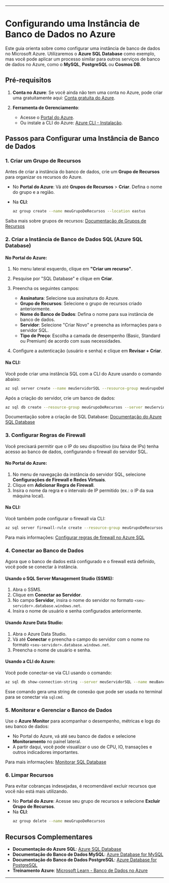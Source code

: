 ---

# Configurando uma Instância de Banco de Dados no Azure

Este guia orienta sobre como configurar uma instância de banco de dados no Microsoft Azure. Utilizaremos o **Azure SQL Database** como exemplo, mas você pode aplicar um processo similar para outros serviços de banco de dados no Azure, como o **MySQL**, **PostgreSQL** ou **Cosmos DB**.

## Pré-requisitos

1. **Conta no Azure**: Se você ainda não tem uma conta no Azure, pode criar uma gratuitamente aqui: [Conta gratuita do Azure](https://azure.microsoft.com/free/).

2. **Ferramenta de Gerenciamento**:
   - Acesse o [Portal do Azure](https://portal.azure.com).
   - Ou instale a CLI do Azure: [Azure CLI - Instalação](https://learn.microsoft.com/cli/azure/install-azure-cli).

## Passos para Configurar uma Instância de Banco de Dados

### 1. Criar um Grupo de Recursos

Antes de criar a instância do banco de dados, crie um **Grupo de Recursos** para organizar os recursos do Azure.

- No **Portal do Azure**: Vá até **Grupos de Recursos** > **Criar**. Defina o nome do grupo e a região.

- Na **CLI**:
    ```bash
    az group create --name meuGrupoDeRecursos --location eastus
    ```

Saiba mais sobre grupos de recursos: [Documentação de Grupos de Recursos](https://learn.microsoft.com/azure/azure-resource-manager/management/manage-resource-groups-portal)

### 2. Criar a Instância de Banco de Dados SQL (Azure SQL Database)

#### No Portal do Azure:

1. No menu lateral esquerdo, clique em **"Criar um recurso"**.
2. Pesquise por "SQL Database" e clique em **Criar**.
3. Preencha os seguintes campos:
    - **Assinatura**: Selecione sua assinatura do Azure.
    - **Grupo de Recursos**: Selecione o grupo de recursos criado anteriormente.
    - **Nome do Banco de Dados**: Defina o nome para sua instância de banco de dados.
    - **Servidor**: Selecione "Criar Novo" e preencha as informações para o servidor SQL.
    - **Tipo de Preço**: Escolha a camada de desempenho (Basic, Standard ou Premium) de acordo com suas necessidades.

4. Configure a autenticação (usuário e senha) e clique em **Revisar + Criar**.

#### Na CLI:

Você pode criar uma instância SQL com a CLI do Azure usando o comando abaixo:

```bash
az sql server create --name meuServidorSQL --resource-group meuGrupoDeRecursos --location eastus --admin-user admin123 --admin-password MinhaSenhaSegura!
```

Após a criação do servidor, crie um banco de dados:

```bash
az sql db create --resource-group meuGrupoDeRecursos --server meuServidorSQL --name meuBancoDeDados --service-objective S0
```

Documentação sobre a criação de SQL Database: [Documentação do Azure SQL Database](https://learn.microsoft.com/azure/azure-sql/database/)

### 3. Configurar Regras de Firewall

Você precisará permitir que o IP do seu dispositivo (ou faixa de IPs) tenha acesso ao banco de dados, configurando o firewall do servidor SQL.

#### No Portal do Azure:

1. No menu de navegação da instância do servidor SQL, selecione **Configurações de Firewall e Redes Virtuais**.
2. Clique em **Adicionar Regra de Firewall**.
3. Insira o nome da regra e o intervalo de IP permitido (ex.: o IP da sua máquina local).

#### Na CLI:

Você também pode configurar o firewall via CLI:

```bash
az sql server firewall-rule create --resource-group meuGrupoDeRecursos --server meuServidorSQL --name RegraDeAcesso --start-ip-address <seu-IP> --end-ip-address <seu-IP>
```

Para mais informações: [Configurar regras de firewall no Azure SQL](https://learn.microsoft.com/azure/azure-sql/database/firewall-configure)

### 4. Conectar ao Banco de Dados

Agora que o banco de dados está configurado e o firewall está definido, você pode se conectar à instância.

#### Usando o **SQL Server Management Studio (SSMS)**:
1. Abra o SSMS.
2. Clique em **Conectar ao Servidor**.
3. No campo **Servidor**, insira o nome do servidor no formato `<seu-servidor>.database.windows.net`.
4. Insira o nome de usuário e senha configurados anteriormente.

#### Usando **Azure Data Studio**:
1. Abra o Azure Data Studio.
2. Vá até **Conectar** e preencha o campo do servidor com o nome no formato `<seu-servidor>.database.windows.net`.
3. Preencha o nome de usuário e senha.

#### Usando a **CLI do Azure**:
Você pode conectar-se via CLI usando o comando:

```bash
az sql db show-connection-string --server meuServidorSQL --name meuBancoDeDados --client sqlcmd
```

Esse comando gera uma string de conexão que pode ser usada no terminal para se conectar via `sqlcmd`.

### 5. Monitorar e Gerenciar o Banco de Dados

Use o **Azure Monitor** para acompanhar o desempenho, métricas e logs do seu banco de dados:

- No Portal do Azure, vá até seu banco de dados e selecione **Monitoramento** no painel lateral.
- A partir daqui, você pode visualizar o uso de CPU, IO, transações e outros indicadores importantes.

Para mais informações: [Monitorar SQL Database](https://learn.microsoft.com/azure/azure-sql/database/monitor-tune-overview)

### 6. Limpar Recursos

Para evitar cobranças indesejadas, é recomendável excluir recursos que você não está mais utilizando.

- No **Portal do Azure**: Acesse seu grupo de recursos e selecione **Excluir Grupo de Recursos**.
- Na **CLI**:
    ```bash
    az group delete --name meuGrupoDeRecursos
    ```

## Recursos Complementares

- **Documentação do Azure SQL**: [Azure SQL Database](https://learn.microsoft.com/azure/azure-sql/database/)
- **Documentação do Banco de Dados MySQL**: [Azure Database for MySQL](https://learn.microsoft.com/azure/mysql/)
- **Documentação do Banco de Dados PostgreSQL**: [Azure Database for PostgreSQL](https://learn.microsoft.com/azure/postgresql/)
- **Treinamento Azure**: [Microsoft Learn - Banco de Dados no Azure](https://learn.microsoft.com/training/paths/azure-sql-fundamentals/)

---